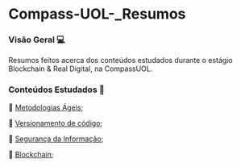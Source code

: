 # Compass-UOL-_Resumos

### Visão Geral :computer:

Resumos feitos acerca dos conteúdos estudados durante o estágio Blockchain & Real Digital, na CompassUOL.

### Conteúdos Estudados :closed_book:

:pushpin: [Metodologias Ágeis](https://github.com/JoseMarques32/Compass-UOL-_Resumos/blob/main/Metodologias%20%C3%81geis/SCRUM.mkd);

:pushpin: [Versionamento de código](https://github.com/JoseMarques32/Compass-UOL-_Resumos/blob/main/Versionamento%20de%20C%C3%B3digo/Git.mkd);

:pushpin: [Segurança da Informação]();

:pushpin: [Blockchain]();











